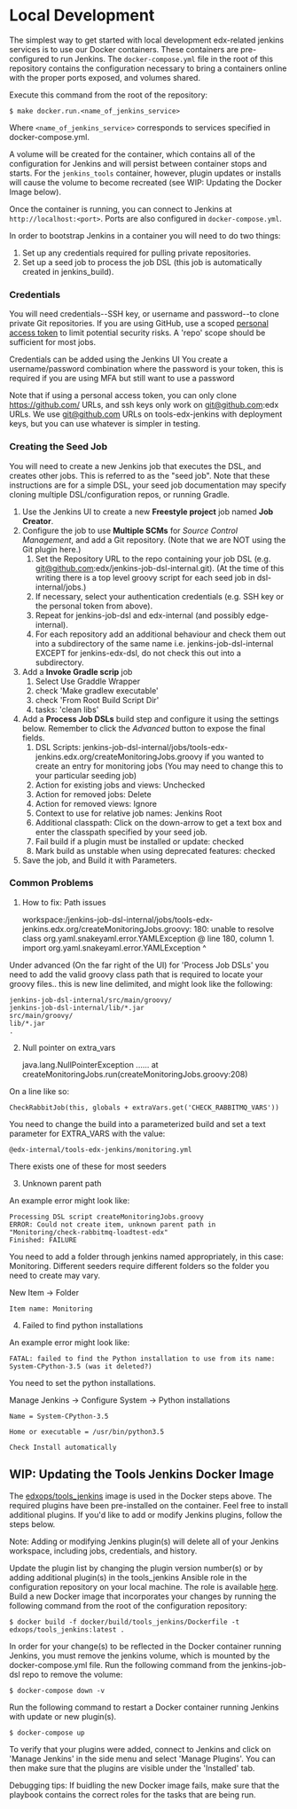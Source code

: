 # Local Development

The simplest way to get started with local development edx-related jenkins services is to use our Docker containers.
These containers are pre-configured to run Jenkins. The `docker-compose.yml` file in the root of this repository
contains the configuration necessary to bring a containers online with the proper ports exposed, and volumes shared.

Execute this command from the root of the repository:

    $ make docker.run.<name_of_jenkins_service>

Where `<name_of_jenkins_service>` corresponds to services specified in docker-compose.yml.

A volume will be created for the container, which contains all of the configuration for Jenkins and will persist between
container stops and starts.  For the `jenkins_tools` container, however, plugin updates or installs will cause the
volume to become recreated (see WIP: Updating the Docker Image below).

Once the container is running, you can connect to Jenkins at `http://localhost:<port>`.  Ports are also configured in
`docker-compose.yml`.

In order to bootstrap Jenkins in a container you will need to do two things:

1. Set up any credentials required for pulling private repositories.
2. Set up a seed job to process the job DSL (this job is automatically created in jenkins_build).

### Credentials

You will need credentials--SSH key, or username and password--to clone private Git repositories. If you are using 
 GitHub, use a scoped [personal access token](https://github.com/settings/tokens) to limit potential security risks. A 'repo' scope should be sufficient for most jobs. 

Credentials can be added using the Jenkins UI
You create a username/password combination where the password is your token, this is required if you are using MFA but still want to use a password

Note that if using a personal access token, you can only clone https://github.com/ URLs, and ssh keys only work on git@github.com:edx
URLs.  We use git@github.com URLs on tools-edx-jenkins with deployment keys, but you can use whatever is simpler in testing.

### Creating the Seed Job

You will need to create a new Jenkins job that executes the DSL, and creates other jobs. This is referred to as the
"seed job".  Note that these instructions are for a simple DSL, your seed job documentation may specify cloning multiple
DSL/configuration repos, or running Gradle.

1. Use the Jenkins UI to create a new **Freestyle project** job named **Job Creator**.
2. Configure the job to use **Multiple SCMs** for *Source Control Management*, and add a Git repository. (Note that we 
are NOT using the Git plugin here.)
    1. Set the Repository URL to the repo containing your job DSL (e.g. git@github.com:edx/jenkins-job-dsl-internal.git). (At the time of this writing there is a top level groovy script for each seed job in dsl-internal/jobs.)
    2. If necessary, select your authentication credentials (e.g. SSH key or the personal token from above).
    3. Repeat for jenkins-job-dsl and edx-internal (and possibly edge-internal).  
    4. For each repository add an additional behaviour and check them out into a subdirectory of the same name i.e. jenkins-job-dsl-internal
       EXCEPT for jenkins-edx-dsl, do not check this out into a subdirectory.
4. Add a **Invoke Gradle scrip** job
    1. Select Use Graddle Wrapper
    1. check 'Make gradlew executable'
    2. check 'From Root Build Script Dir'
    3. tasks: 'clean libs'
5. Add a **Process Job DSLs** build step and configure it using the settings below. Remember to click the  *Advanced* 
button to expose the final fields.
    1. DSL Scripts: jenkins-job-dsl-internal/jobs/tools-edx-jenkins.edx.org/createMonitoringJobs.groovy
       if you wanted to create an entry for monitoring jobs (You may need to change this to your particular seeding job)
    2. Action for existing jobs and views: Unchecked
    3. Action for removed jobs: Delete
    4. Action for removed views: Ignore
    5. Context to use for relative job names: Jenkins Root
    6. Additional classpath: Click on the down-arrow to get a text box and enter the classpath specified by your seed job.
    7. Fail build if a plugin must be installed or update: checked
    8. Mark build as unstable when using deprecated features: checked
4. Save the job, and Build it with Parameters.

### Common Problems

1. How to fix: Path issues

    workspace:/jenkins-job-dsl-internal/jobs/tools-edx-jenkins.edx.org/createMonitoringJobs.groovy: 180: unable to resolve class org.yaml.snakeyaml.error.YAMLException
     @ line 180, column 1.
       import org.yaml.snakeyaml.error.YAMLException
       ^

Under advanced (On the far right of the UI) for 'Process Job DSLs' you need to add the valid groovy class path that is required to locate your groovy files.. this is new line delimited, and might look like the following:  

    jenkins-job-dsl-internal/src/main/groovy/
    jenkins-job-dsl-internal/lib/*.jar
    src/main/groovy/
    lib/*.jar
    .

2. Null pointer on extra_vars
    
    java.lang.NullPointerException
    ......
    at createMonitoringJobs.run(createMonitoringJobs.groovy:208)


On a line like so:

    CheckRabbitJob(this, globals + extraVars.get('CHECK_RABBITMQ_VARS'))


You need to change the build into a parameterized build
and set a text parameter for EXTRA_VARS with the value: 
    
    @edx-internal/tools-edx-jenkins/monitoring.yml

There exists one of these for most seeders

3. Unknown parent path

An example error might look like:

    Processing DSL script createMonitoringJobs.groovy
    ERROR: Could not create item, unknown parent path in "Monitoring/check-rabbitmq-loadtest-edx"
    Finished: FAILURE

You need to add a folder through jenkins named appropriately, in this case: Monitoring. 
Different seeders require different folders so the folder you need to create may vary.

New Item -> Folder

    Item name: Monitoring

4. Failed to find python installations

An example error might look like:

    FATAL: failed to find the Python installation to use from its name: System-CPython-3.5 (was it deleted?)

You need to set the python installations.

Manage Jenkins -> Configure System -> Python installations

    Name = System-CPython-3.5

    Home or executable = /usr/bin/python3.5

    Check Install automatically

## WIP: Updating the Tools Jenkins Docker Image

The [edxops/tools_jenkins](https://hub.docker.com/r/edxops/tools_jenkins/) image is used in the Docker steps above. The required plugins have been pre-installed on the container. Feel free to install additional plugins. If you'd like to add or modify Jenkins plugins, follow the steps below.

Note: Adding or modifying Jenkins plugin(s) will delete all of your Jenkins workspace, including jobs, credentials, and history.

Update the plugin list by changing the plugin version number(s) or by adding additional plugin(s) in the tools_jenkins Ansible role in the configuration repository on your local machine. The role is available [here](https://github.com/edx/configuration/blob/master/playbooks/roles/tools_jenkins/defaults/main.yml). Build a new Docker image that incorporates your changes by running the following command from the root of the configuration repository:

	$ docker build -f docker/build/tools_jenkins/Dockerfile -t edxops/tools_jenkins:latest .

In order for your change(s) to be reflected in the Docker container running Jenkins, you must remove the jenkins volume, which is mounted by the docker-compose.yml file. Run the following command from the jenkins-job-dsl repo to remove the volume:

	$ docker-compose down -v

Run the following command to restart a Docker container running Jenkins with update or new plugin(s).

	$ docker-compose up

To verify that your plugins were added, connect to Jenkins and click on 'Manage Jenkins' in the side menu and select 'Manage Plugins'. You can then make sure that the plugins are visible under the 'Installed' tab.

Debugging tips:
If buidling the new Docker image fails, make sure that the playbook contains the correct roles for the tasks that are being run.
